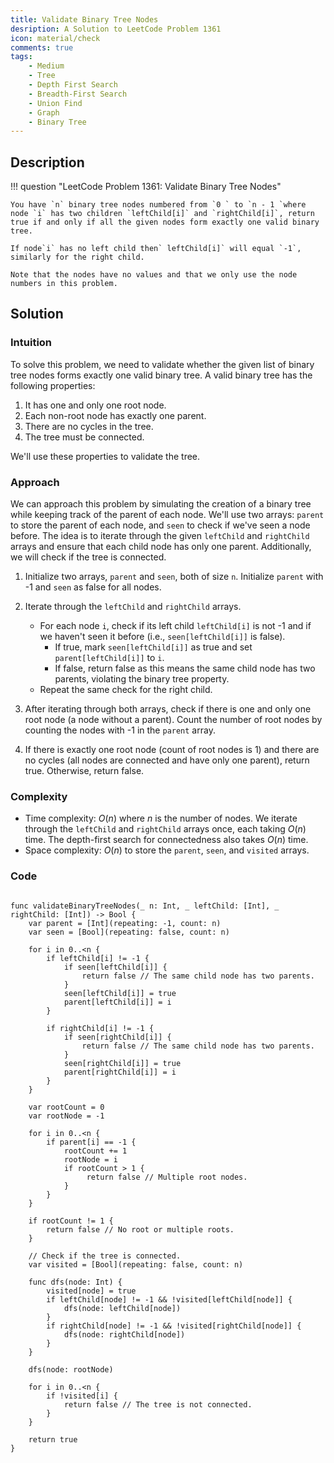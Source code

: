 ```yaml
---
title: Validate Binary Tree Nodes
desription: A Solution to LeetCode Problem 1361
icon: material/check
comments: true
tags:
    - Medium
    - Tree
    - Depth First Search
    - Breadth-First Search
    - Union Find
    - Graph
    - Binary Tree
---
```


## Description

!!! question "LeetCode Problem 1361: Validate Binary Tree Nodes"

    You have `n` binary tree nodes numbered from `0 ` to `n - 1 `where node `i` has two children `leftChild[i]` and `rightChild[i]`, return true if and only if all the given nodes form exactly one valid binary tree. 

    If node`i` has no left child then` leftChild[i]` will equal `-1`, similarly for the right child. 

    Note that the nodes have no values and that we only use the node numbers in this problem.

## Solution

### Intuition

To solve this problem, we need to validate whether the given list of binary tree nodes forms exactly one valid binary tree. A valid binary tree has the following properties:

1. It has one and only one root node.
2. Each non-root node has exactly one parent.
3. There are no cycles in the tree.
4. The tree must be connected.

We'll use these properties to validate the tree.

### Approach

We can approach this problem by simulating the creation of a binary tree while keeping track of the parent of each node. We'll use two arrays: `parent` to store the parent of each node, and `seen` to check if we've seen a node before. The idea is to iterate through the given `leftChild` and `rightChild` arrays and ensure that each child node has only one parent. Additionally, we will check if the tree is connected.

1. Initialize two arrays, `parent` and `seen`, both of size `n`. Initialize `parent` with -1 and `seen` as false for all nodes.

2. Iterate through the `leftChild` and `rightChild` arrays.
    - For each node `i`, check if its left child `leftChild[i]` is not -1 and if we haven't seen it before (i.e., `seen[leftChild[i]]` is false).
        - If true, mark `seen[leftChild[i]]` as true and set `parent[leftChild[i]]` to `i`.
        - If false, return false as this means the same child node has two parents, violating the binary tree property.
    - Repeat the same check for the right child.

3. After iterating through both arrays, check if there is one and only one root node (a node without a parent). Count the number of root nodes by counting the nodes with -1 in the `parent` array.

4. If there is exactly one root node (count of root nodes is 1) and there are no cycles (all nodes are connected and have only one parent), return true. Otherwise, return false.


### Complexity
- Time complexity: $O(n)$ where $n$ is the number of nodes. We iterate through the `leftChild` and `rightChild` arrays once, each taking $O(n)$ time. The depth-first search for connectedness also takes $O(n)$ time.
- Space complexity: $O(n)$ to store the `parent`, `seen`, and `visited` arrays.


### Code
``` { .swift .select }

func validateBinaryTreeNodes(_ n: Int, _ leftChild: [Int], _ rightChild: [Int]) -> Bool {
    var parent = [Int](repeating: -1, count: n)
    var seen = [Bool](repeating: false, count: n)
        
    for i in 0..<n {
        if leftChild[i] != -1 {
            if seen[leftChild[i]] {
                return false // The same child node has two parents.
            }
            seen[leftChild[i]] = true
            parent[leftChild[i]] = i
        }
            
        if rightChild[i] != -1 {
            if seen[rightChild[i]] {
                return false // The same child node has two parents.
            }
            seen[rightChild[i]] = true
            parent[rightChild[i]] = i
        }
    }
        
    var rootCount = 0
    var rootNode = -1
        
    for i in 0..<n {
        if parent[i] == -1 {
            rootCount += 1
            rootNode = i
            if rootCount > 1 {
                 return false // Multiple root nodes.
            }
        }
    }
        
    if rootCount != 1 {
        return false // No root or multiple roots.
    }
        
    // Check if the tree is connected.
    var visited = [Bool](repeating: false, count: n)
        
    func dfs(node: Int) {
        visited[node] = true
        if leftChild[node] != -1 && !visited[leftChild[node]] {
            dfs(node: leftChild[node])
        }
        if rightChild[node] != -1 && !visited[rightChild[node]] {
            dfs(node: rightChild[node])
        }
    }
        
    dfs(node: rootNode)
        
    for i in 0..<n {
        if !visited[i] {
            return false // The tree is not connected.
        }
    }
        
    return true
}
```
